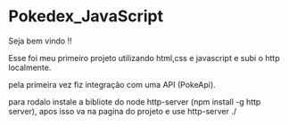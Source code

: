 # Pokedex_JavaScript

Seja bem vindo !!

Esse foi meu primeiro projeto utilizando html,css e javascript e subi o http localmente.

pela primeira vez fiz integração com uma API (PokeApi).

para rodalo instale  a bibliote do node http-server (npm install -g http server), apos isso va na pagina do projeto e use http-server ./
